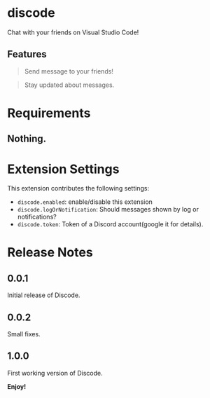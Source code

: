 # discode
Chat with your friends on Visual Studio Code!

## Features
> Send message to your friends!

> Stay updated about messages.

# Requirements
## Nothing.

# Extension Settings
This extension contributes the following settings:

* `discode.enabled`: enable/disable this extension
* `discode.logOrNotification`: Should messages shown by log or notifications?
* `discode.token`: Token of a Discord account(google it for details).

# Release Notes
## 0.0.1
Initial release of Discode.

## 0.0.2
Small fixes.

## 1.0.0
First working version of Discode.

**Enjoy!**